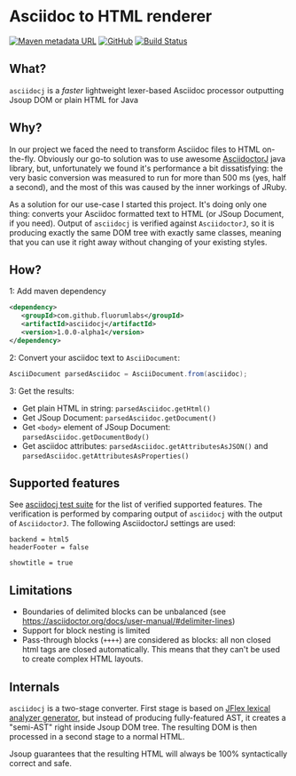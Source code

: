 # Asciidoc to HTML renderer


[![Maven metadata URL](https://img.shields.io/maven-metadata/v/http/oss.sonatype.org/content/groups/public/com/github/fluorumlabs/asciidocj/maven-metadata.xml.svg)](https://oss.sonatype.org/content/groups/public/com/github/fluorumlabs/asciidocj/) 
[![GitHub](https://img.shields.io/github/license/fluorumlabs/asciidocj.svg)](https://github.com/fluorumlabs/asciidocj/blob/master/LICENSE)
 [![Build Status](https://travis-ci.com/fluorumlabs/asciidocj.svg?branch=master)](https://travis-ci.com/fluorumlabs/asciidocj) 

## What?

`asciidocj` is a _faster_ lightweight lexer-based Asciidoc processor
outputting Jsoup DOM or plain HTML for Java

## Why?

In our project we faced the need to transform Asciidoc files to HTML on-the-fly. Obviously our go-to solution was to use
awesome [AsciidoctorJ](https://github.com/asciidoctor/asciidoctorj) java library, but, unfortunately we found it's performance
a bit dissatisfying: the very basic conversion was measured to run for more than 500 ms (yes, half a second), and the most of this 
was caused by the inner workings of JRuby.

As a solution for our use-case I started this project. It's doing only one thing: converts your Asciidoc formatted text to 
HTML (or JSoup Document, if you need). Output of `asciidocj` is verified against `AsciidoctorJ`, so it is producing exactly the
same DOM tree with exactly same classes, meaning that you can use it right away without changing of your existing styles.

## How?

1: Add maven dependency

```xml
<dependency>
   <groupId>com.github.fluorumlabs</groupId>
   <artifactId>asciidocj</artifactId>
   <version>1.0.0-alpha1</version>
</dependency>
```

2: Convert your asciidoc text to `AsciiDocument`: 

```java
AsciiDocument parsedAsciidoc = AsciiDocument.from(asciidoc);
``` 

3: Get the results:
   - Get plain HTML in string: `parsedAsciidoc.getHtml()`
   - Get JSoup Document: `parsedAsciidoc.getDocument()`
   - Get `<body>` element of JSoup Document: `parsedAsciidoc.getDocumentBody()`
   - Get asciidoc attributes: `parsedAsciidoc.getAttributesAsJSON()` and `parsedAsciidoc.getAttributesAsProperties()`

## Supported features

See [asciidocj test suite](https://github.com/fluorumlabs/asciidocj/tree/master/src/test/resources/com/github/fluorumlabs/asciidocj/tests) 
for the list of verified supported features. The verification is performed by comparing output of `asciidocj` with the output of
`AsciidoctorJ`. The following AsciidoctorJ settings are used: 
```
backend = html5
headerFooter = false

showtitle = true
```

## Limitations

- Boundaries of delimited blocks can be unbalanced (see https://asciidoctor.org/docs/user-manual/#delimiter-lines)
- Support for block nesting is limited
- Pass-through blocks (`++++`) are considered as blocks: all non closed html tags are closed automatically. This means that they
  can't be used to create complex HTML layouts.

## Internals

`asciidocj` is a two-stage converter. First stage is based on [JFlex lexical analyzer generator](http://www.jflex.de/), but instead of producing fully-featured
AST, it creates a "semi-AST" right inside Jsoup DOM tree. The resulting DOM is then processed in a second stage to a normal HTML.

Jsoup guarantees that the resulting HTML will always be 100% syntactically correct and safe.   
